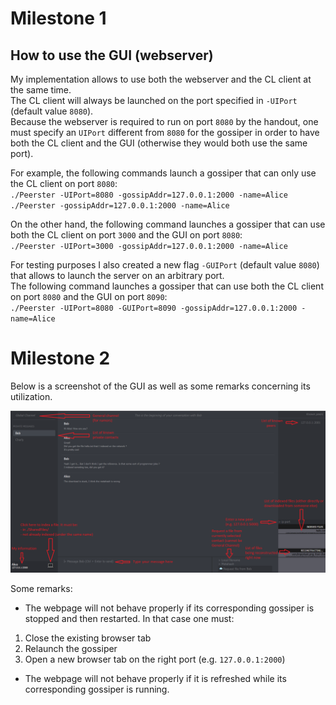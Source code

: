 Milestone 1
=======

## How to use the GUI (webserver)

My implementation allows to use both the webserver and the CL client at the same time.  
The CL client will always be launched on the port specified in `-UIPort` (default value `8080`).   
Because the webserver is required to run on port `8080` by the handout, one must specify an `UIPort` different from `8080` for the gossiper in order to have both the CL client and the GUI (otherwise they would both use the same port).  

For example, the following commands launch a gossiper that can only use the CL client on port `8080`:  
`./Peerster -UIPort=8080 -gossipAddr=127.0.0.1:2000 -name=Alice`  
`./Peerster -gossipAddr=127.0.0.1:2000 -name=Alice`

On the other hand, the following command launches a gossiper that can use both the CL client on port `3000` and the GUI on port `8080`:  
`./Peerster -UIPort=3000 -gossipAddr=127.0.0.1:2000 -name=Alice`  

For testing purposes I also created a new flag `-GUIPort` (default value `8080`) that allows to launch the server on an arbitrary port.  
The following command launches a gossiper that can use both the CL client on port `8080` and the GUI on port `8090`:  
`./Peerster -UIPort=8080 -GUIPort=8090 -gossipAddr=127.0.0.1:2000 -name=Alice`  

Milestone 2
=======

Below is a screenshot of the GUI as well as some remarks concerning its utilization.

![Image](GUI_screenshot.png "icon")

Some remarks:
* The webpage will not behave properly if its corresponding gossiper is stopped and then restarted. In that case one must:
1. Close the existing browser tab 
2. Relaunch the gossiper
3. Open a new browser tab on the right port (e.g. `127.0.0.1:2000`)
* The webpage will not behave properly if it is refreshed while its corresponding gossiper is running.